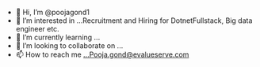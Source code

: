 - 👋 Hi, I’m @poojagond1
- 👀 I’m interested in ...Recruitment and Hiring for DotnetFullstack, Big data engineer etc.
- 🌱 I’m currently learning ...
- 💞️ I’m looking to collaborate on ...
- 📫 How to reach me ...Pooja.gond@evalueserve.com

<!---
poojagond1/poojagond1 is a ✨ special ✨ repository because its `README.md` (this file) appears on your GitHub profile.
You can click the Preview link to take a look at your changes.
--->
